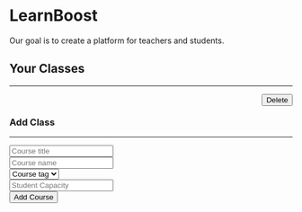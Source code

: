 # LearnBoost
Our goal is to create a platform for teachers and students.
<?php session_start(); ?>
<?php include('../db/connect.php'); ?>
<?php include('../partials/s_header.php'); ?>
<?php require_once('../helpers/function.php'); ?>

<?php if(!isset($_SESSION['userid'], $_SESSION['username']))
	redirect_to('../login.php');
?>

<!-- ---------------- Get user for specific id ----------------- -->
<?php
	$student=getUser($_SESSION['userid']);

	$studentId=$student['id'];
	$username=$student['username'];
	$name=$student['name'];
	$type=$student['type'];
	$email=$student['email'];

	if($type=='student')
		redirect_to('homepage.php');
?>

<?php include('../partials/s_nav.php'); ?>

<?php if(!isset($_GET['id'])){ ?>
<div class="container">
	<div class="row">
		<div class="col-md-7 course-list">
			<div class="row">
			<div class="col-md-12 cl-inner">
				<h2>Your Classes</h2>
				<hr>
				<?php
					$query="SELECT classes.*, tags.tag FROM classes INNER JOIN tags ON classes.tagId=tags.id AND classes.userId='{$studentId}' ORDER BY classes.id DESC";
					$res=mysqli_query($connection, $query);
					while($row=mysqli_fetch_array($res)){
				?>
				<div class="courses">
					<a href="classroom.php?class_id=<?php echo $row['id']; ?>"><?php echo $row['title']; ?></a>
					<span style="float: right">
						<span class="label label-default"><?php echo $row['tag']; ?></span>
						<form action="../controllers/classes.php" method="POST" style="display: inline">
							<input type="hidden" name="classId" value="<?php echo $row['id']; ?>">
							<input type="hidden" name="facId" value="<?php echo $studentId; ?>">
							<button class="btn btn-danger btn-xs" type="submit" name="deleteClass" onclick="return confirm('Your all class information will be removed. Are you sure you want to delete?')">Delete</button>
						</form>
					</span>
				</div>
				<br>
				<?php } ?>
			</div>
			</div>
		</div>
		<div class="col-md-5 add-course">
			<div class="row">
			<div class="col-md-12 ac-inner">
				<h3>Add Class</h3>
				<hr>
				<?php if(isset($_SESSION['courseAddSuccess'])){ ?>
				<div class="alert alert-success"><?php echo $_SESSION['courseAddSuccess']; ?></div>
				<?php
						unset($_SESSION['courseAddSuccess']);
					} ?>
				<form action="../controllers/classes.php" method="POST">
					<input type="hidden" name="userId" value="<?php echo $studentId; ?>">
					<input type="text" name="title" class="form-control" placeholder="Course title" required><br>
					<input type="text" name="name" class="form-control" placeholder="Course name" required><br>
					<div class="row">
					<div class="col-md-12">
						<div class="row">
						<div class="col-md-6">
							<select name="tag" class="selectpicker" data-live-search="true" required>
								<option value="">Course tag</option>
							  <?php
									$query="SELECT * FROM tags ORDER BY tag ASC";
									$res=mysqli_query($connection, $query);
									while($row=mysqli_fetch_array($res)){
								?>
								<option value="<?php echo $row['id']; ?>"><?php echo strtoupper($row['tag']); ?></option>
								<?php } ?>
							</select>
						</div>
						<div class="col-md-6">
							<input type="number" name="capacity" class="form-control" placeholder="Student Capacity" required><br>
						</div>
						</div>
					</div>
					</div>
					<button type="submit" name="course-add" class="btn btn-default">Add Course</button>
				</form>
			</div>
			</div>
		</div>
	</div>
</div>
<?php } ?>

<?php if(isset($_GET['id'])){redirect_to('classes.php');} ?>

<?php include('../partials/s_footer.php'); ?>
<?php include('../db/close.php'); ?>
